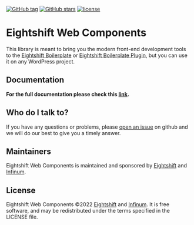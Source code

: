 [![GitHub tag](https://img.shields.io/github/tag/infinum/eightshift-web-components.svg?style=for-the-badge)](https://github.com/infinum/eightshift-web-components)
[![GitHub stars](https://img.shields.io/github/stars/infinum/eightshift-web-components.svg?style=for-the-badge&label=Stars)](https://github.com/infinum/eightshift-web-components/)
[![license](https://img.shields.io/github/license/infinum/eightshift-web-components.svg?style=for-the-badge)](https://github.com/infinum/eightshift-web-components)

# Eightshift Web Components

This library is meant to bring you the modern front-end development tools to the [Eightshift Boilerplate](https://github.com/infinum/eightshift-boilerplate) or [Eightshift Boilerplate Plugin](https://github.com/infinum/eightshift-boilerplate-plugin), but you can use it on any WordPress project.

## Documentation
**For the full documentation please check this [link](https://eightshift.com).**

## Who do I talk to?

If you have any questions or problems, please [open an issue](https://github.com/infinum/eightshift-web-components/issues) on github and we will do our best to give you a timely answer.

## Maintainers
Eightshift Web Components is maintained and sponsored by
[Eightshift](https://eightshift.com) and [Infinum](https://infinum.com).

## License
Eightshift Web Components &copy;2022 [Eightshift](https://eightshift.com) and [Infinum](https://infinum.com). It is free software, and may be redistributed under the terms specified in the LICENSE file.
